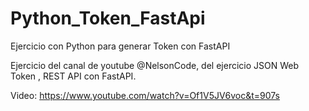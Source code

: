 # Python_Token_FastApi
Ejercicio con Python para generar Token con FastAPI

Ejercicio del canal de youtube @NelsonCode, del ejercicio JSON Web Token , REST API con FastAPI.

Video: https://www.youtube.com/watch?v=Of1V5JV6voc&t=907s
